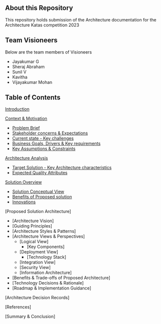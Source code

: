 ## About this Repository
This repository holds submission of the Architecture documentation for the Architecture Katas competition 2023

## Team Visioneers
Below are the team members of Visioneers
- Jayakumar G
- Sheraj Abraham
- Sunil V
- Kavitha 
- Vijayakumar Mohan

## Table of Contents

[Introduction](introduction.md)

[Context & Motivation](1.context_and_motivation/README.md)

- [Problem Brief](1.context_and_motivation/README.md#problem-brief)
- [Stakeholder concerns & Expectations](1.context_and_motivation/README.md#stakeholder-concerns--expectations)
- [Current state - Key challenges](1.context_and_motivation/README.md#current-state-key-challenges)
- [Business Goals, Drivers & Key requirements](1.context_and_motivation/README.md#business-goals)
- [Key Assumptions & Constraints](1.context_and_motivation/README.md#key-assumptions--constraints)

[Architecture Analysis](2.architecture_analysis/README.md)

- [Target Solution - Key Architecture characteristics](2.architecture_analysis/target_solution_key_architecture_characteristics.md)
- [Expected Quality Attributes](2.architecture_analysis/expected_quality_attributes.md)

[Solution Overview](3.solution_overview/README.md)

- [Solution Conceptual View](3.solution_overview/conceptual_view.md)
- [Benefits of Proposed solution](3.solution_overview/benefits.md)
- [Innovations](3.solution_overview/innovations.md)

[Proposed Solution Architecture]
- [Architecture Vision]
- [Guiding Principles]
- [Architecture Styles & Patterns]
- [Architecture Views & Perspectives]
  - [Logical View]
    - [Key Components]
  - [Deployment View]
    - [Technology Stack]
  - [Integration View]
  - [Security View]
  - [Information Architecture]
- [Benefits & Trade-offs of Proposed Architecture]
- [Technology Decisions & Rationale]
- [Roadmap & Implementation Guidance]

[Architecture Decision Records]

[References]

[Summary & Conclusion]



